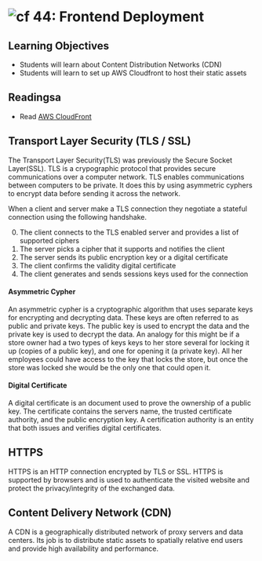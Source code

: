 ![cf](http://i.imgur.com/7v5ASc8.png) 44: Frontend Deployment
===

## Learning Objectives
* Students will learn about Content Distribution Networks (CDN)
* Students will learn to set up AWS Cloudfront to host their static assets

## Readingsa
* Read [AWS CloudFront](https://aws.amazon.com/cloudfront/)

## Transport Layer Security (TLS / SSL)
The Transport Layer Security(TLS) was previously the Secure Socket Layer(SSL). TLS is a crypographic protocol that provides secure communications over a computer network. TLS enables communications between computers to be private. It does this by using asymmetric cyphers to encrypt data before sending it across the network.

When a client and server make a TLS connection they negotiate a stateful connection using the following handshake.

0. The client connects to the TLS enabled server and provides a list of supported ciphers
0. The server picks a cipher that it supports and notifies the client
0. The server sends its public encryption key or a digital certificate
0. The client confirms the validity digital certificate
0. The client generates and sends sessions keys used for the connection

#### Asymmetric Cypher
An asymmetric cypher is a cryptographic algorithm that uses separate keys for encrypting and decrypting data. These keys are often referred to as public and private keys. The public key is used to encrypt the data and the private key is used to decrypt the data. An analogy for this might be if a store owner had a two types of keys keys to her store several for locking it up (copies of a public key), and one for opening it (a private key). All her employees could have access to the key that locks the store, but once the store was locked she would be the only one that could open it.

#### Digital Certificate
A digital certificate is an document used to prove the ownership of a public key. The certificate contains the servers name,  the trusted certificate authority, and the public encryption key. A certification authority is an entity that both issues and verifies digital certificates.

## HTTPS
HTTPS is an HTTP connection encrypted by TLS or SSL. HTTPS is supported by browsers and is used to authenticate the visited website and protect the privacy/integrity of the exchanged data.

## Content Delivery Network (CDN)
A CDN is a geographically distributed network of proxy servers and data centers. Its job is to distribute static assets to spatially relative end users and provide high availability and performance.
